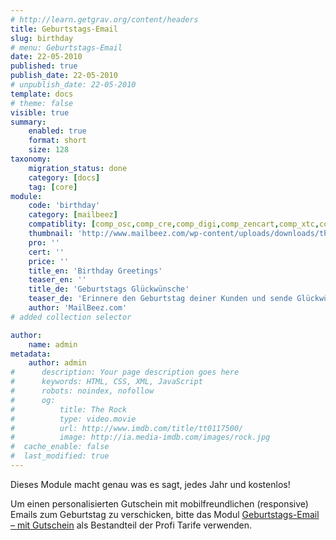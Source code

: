 ```yaml
---
# http://learn.getgrav.org/content/headers
title: Geburtstags-Email
slug: birthday
# menu: Geburtstags-Email
date: 22-05-2010
published: true
publish_date: 22-05-2010
# unpublish_date: 22-05-2010
template: docs
# theme: false
visible: true
summary:
    enabled: true
    format: short
    size: 128
taxonomy:
    migration_status: done
    category: [docs]
    tag: [core]
module:
    code: 'birthday'
    category: [mailbeez]
    compatiblity: [comp_osc,comp_cre,comp_digi,comp_zencart,comp_xtc,comp_gambio]
    thumbnail: 'http://www.mailbeez.com/wp-content/uploads/downloads/thumbnails/2010/06/birthday_cake_112.png'
    pro: ''
    cert: ''
    price: ''
    title_en: 'Birthday Greetings'
    teaser_en: ''
    title_de: 'Geburtstags Glückwünsche'
    teaser_de: 'Erinnere den Geburtstag deiner Kunden und sende Glückwünsche'
    author: 'MailBeez.com'
# added collection selector

author:
    name: admin
metadata:
    author: admin
#      description: Your page description goes here
#      keywords: HTML, CSS, XML, JavaScript
#      robots: noindex, nofollow
#      og:
#          title: The Rock
#          type: video.movie
#          url: http://www.imdb.com/title/tt0117500/
#          image: http://ia.media-imdb.com/images/rock.jpg
#  cache_enable: false
#  last_modified: true
---
```


Dieses Module macht genau was es sagt, jedes Jahr und kostenlos!

Um einen personalisierten Gutschein mit mobilfreundlichen (responsive) Emails zum Geburtstag zu verschicken, bitte das Modul [Geburtstags-Email – mit Gutschein](/documentation/mailbeez/coupon_birthday/ "Geburtstags-Email") als Bestandteil der Profi Tarife verwenden.


